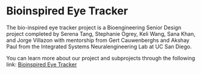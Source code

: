 # Bioinspired Eye Tracker

The bio-inspired eye tracker project is a Bioengineering Senior Design project completed by Serena Tang, Stephanie Ogrey, Keli Wang, Sana Khan, and Jorge Villazon with mentorship from Gert Cauwenberghs and Akshay Paul from the Integrated Systems Neuralengineering Lab at UC San Diego.

You can learn more about our project and subprojects through the following link:
[Bioinspired Eye Tracker](https://bioinspiredeyetracker.github.io/ )

